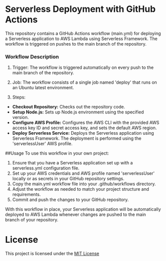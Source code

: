 # Serverless Deployment with GitHub Actions

This repository contains a GitHub Actions workflow (main.yml) for deploying a Serverless application to AWS Lambda using Serverless Framework. The workflow is triggered on pushes to the main branch of the repository.

### Workflow Description
1. Trigger: The workflow is triggered automatically on every push to the main branch of the repository.

2. Job: The workflow consists of a single job named 'deploy' that runs on an Ubuntu latest environment.

3. Steps:
  * **Checkout Repository:** Checks out the repository code.
  * **Setup Node.js:** Sets up Node.js environment using the specified version.
  * **Configure AWS Profile:** Configures the AWS CLI with the provided AWS access key ID and secret access key, and sets the default AWS region.
  * **Deploy Serverless Service:** Deploys the Serverless application using Serverless Framework. The deployment is performed using the 'serverlessUser' AWS profile.

##Usage
To use this workflow in your own project:
  1. Ensure that you have a Serverless application set up with a serverless.yml configuration file.
  2. Set up your AWS credentials and AWS profile named 'serverlessUser' locally or as secrets in your GitHub repository settings.
  3. Copy the main.yml workflow file into your .github/workflows directory.
  4. Adjust the workflow as needed to match your project structure and requirements.
  5. Commit and push the changes to your GitHub repository.
  
With this workflow in place, your Serverless application will be automatically deployed to AWS Lambda whenever changes are pushed to the main branch of your repository.

# License
This project is licensed under the [MIT License](https://opensource.org/license/mit "Visit MIT License website")
